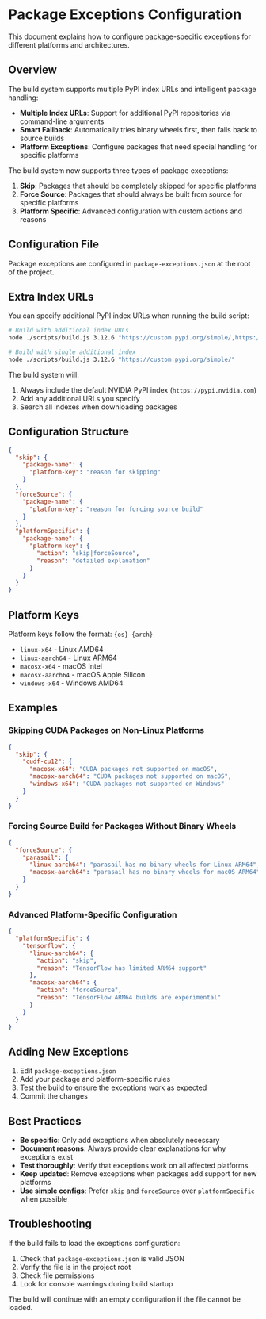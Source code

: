 # Package Exceptions Configuration

This document explains how to configure package-specific exceptions for different platforms and architectures.

## Overview

The build system supports multiple PyPI index URLs and intelligent package handling:

- **Multiple Index URLs**: Support for additional PyPI repositories via command-line arguments
- **Smart Fallback**: Automatically tries binary wheels first, then falls back to source builds
- **Platform Exceptions**: Configure packages that need special handling for specific platforms

The build system now supports three types of package exceptions:

1. **Skip**: Packages that should be completely skipped for specific platforms
2. **Force Source**: Packages that should always be built from source for specific platforms
3. **Platform Specific**: Advanced configuration with custom actions and reasons

## Configuration File

Package exceptions are configured in `package-exceptions.json` at the root of the project.

## Extra Index URLs

You can specify additional PyPI index URLs when running the build script:

```bash
# Build with additional index URLs
node ./scripts/build.js 3.12.6 "https://custom.pypi.org/simple/,https://another.pypi.org/simple/"

# Build with single additional index
node ./scripts/build.js 3.12.6 "https://custom.pypi.org/simple/"
```

The build system will:
1. Always include the default NVIDIA PyPI index (`https://pypi.nvidia.com`)
2. Add any additional URLs you specify
3. Search all indexes when downloading packages

## Configuration Structure

```json
{
  "skip": {
    "package-name": {
      "platform-key": "reason for skipping"
    }
  },
  "forceSource": {
    "package-name": {
      "platform-key": "reason for forcing source build"
    }
  },
  "platformSpecific": {
    "package-name": {
      "platform-key": {
        "action": "skip|forceSource",
        "reason": "detailed explanation"
      }
    }
  }
}
```

## Platform Keys

Platform keys follow the format: `{os}-{arch}`

- `linux-x64` - Linux AMD64
- `linux-aarch64` - Linux ARM64
- `macosx-x64` - macOS Intel
- `macosx-aarch64` - macOS Apple Silicon
- `windows-x64` - Windows AMD64

## Examples

### Skipping CUDA Packages on Non-Linux Platforms

```json
{
  "skip": {
    "cudf-cu12": {
      "macosx-x64": "CUDA packages not supported on macOS",
      "macosx-aarch64": "CUDA packages not supported on macOS",
      "windows-x64": "CUDA packages not supported on Windows"
    }
  }
}
```

### Forcing Source Build for Packages Without Binary Wheels

```json
{
  "forceSource": {
    "parasail": {
      "linux-aarch64": "parasail has no binary wheels for Linux ARM64",
      "macosx-aarch64": "parasail has no binary wheels for macOS ARM64"
    }
  }
}
```

### Advanced Platform-Specific Configuration

```json
{
  "platformSpecific": {
    "tensorflow": {
      "linux-aarch64": {
        "action": "skip",
        "reason": "TensorFlow has limited ARM64 support"
      },
      "macosx-aarch64": {
        "action": "forceSource",
        "reason": "TensorFlow ARM64 builds are experimental"
      }
    }
  }
}
```

## Adding New Exceptions

1. Edit `package-exceptions.json`
2. Add your package and platform-specific rules
3. Test the build to ensure the exceptions work as expected
4. Commit the changes

## Best Practices

- **Be specific**: Only add exceptions when absolutely necessary
- **Document reasons**: Always provide clear explanations for why exceptions exist
- **Test thoroughly**: Verify that exceptions work on all affected platforms
- **Keep updated**: Remove exceptions when packages add support for new platforms
- **Use simple configs**: Prefer `skip` and `forceSource` over `platformSpecific` when possible

## Troubleshooting

If the build fails to load the exceptions configuration:

1. Check that `package-exceptions.json` is valid JSON
2. Verify the file is in the project root
3. Check file permissions
4. Look for console warnings during build startup

The build will continue with an empty configuration if the file cannot be loaded. 
